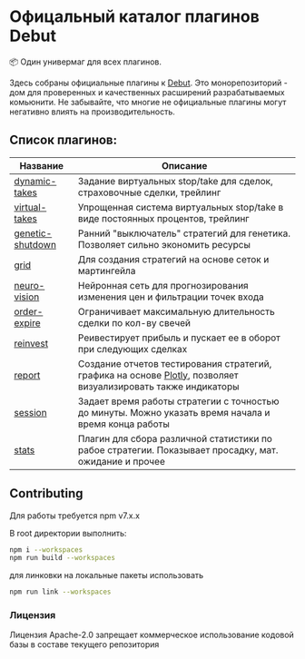 # Офицальный каталог плагинов Debut

📦 Один универмаг для всех плагинов.

Здесь собраны официальные плагины к [Debut](https://github.com/debut-js/Debut). Это монорепозиторий - дом для проверенных и качественных расширений разрабатываемых комьюнити.
Не забывайте, что многие не официальные плагины могут негативно влиять на производительность.

## Список плагинов:

|         Название                            |      Описание                                                       |
| ----------------------------------- | ---------------------------------------------------------- |
| [dynamic-takes](packages/dynamic-takes) | Задание виртуальных stop/take для сделок, страховочные сделки, трейлинг |
| [virtual-takes](packages/virtual-takes) | Упрощенная система виртуальных stop/take в виде постоянных процентов, трейлинг  |
| [genetic-shutdown](packages/genetic-shutdown) | Ранний "выключатель" стратегий для генетика. Позволяет сильно экономить ресурсы |
| [grid](packages/grid) | Для создания стратегий на основе сеток и мартингейла |
| [neuro-vision](packages/neuro-vision) | Нейронная сеть для прогнозирования изменения цен и фильтрации точек входа |
| [order-expire](packages/order-expire) | Ограничивает максимальную длительность сделки по кол-ву свечей |
| [reinvest](packages/reinvest) | Реивестирует прибыль и пускает ее в оборот при следующих сделках |
| [report](packages/report) | Создание отчетов тестирования стратегий, графика на основе [Plotly](https://plotly.com/javascript/), позволяет визуализировать также индикаторы|
| [session](packages/session) | Задает время работы стратегии с точностью до минуты. Можно указать время начала и время конца работы |
| [stats](packages/stats) | Плагин для сбора различной статистики по рабое стратегии. Показывает просадку, мат. ожидание и прочее |

## Contributing
Для работы требуется npm v7.x.x

В root директории выполнить:

```bash
npm i --workspaces
npm run build --workspaces
```

для линковки на локальные пакеты использовать
```bash
npm run link --workspaces
```

### Лицензия
Лицензия Apache-2.0 запрещает коммерческое использование кодовой базы в составе текущего репозитория
